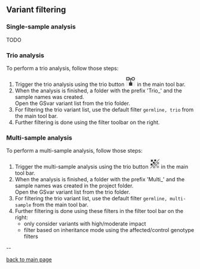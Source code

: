 ## Variant filtering

### Single-sample analysis

TODO

### Trio analysis

To perform a trio analysis, follow those steps:

1. Trigger the trio analysis using the trio button ![alt text](trio.png) in the main tool bar.  
2. When the analysis is finished, a folder with the prefix 'Trio_' and the sample names was created.  
Open the GSvar variant list from the trio folder.
3. For filtering the trio variant list, use the default filter `germline, trio` from the main tool bar.
4. Further filtering is done using the filter toolbar on the right.

### Multi-sample analysis

To perform a multi-sample analysis, follow those steps:

1. Trigger the multi-sample analysis using the trio button ![alt text](multi.png) in the main tool bar.  
2. When the analysis is finished, a folder with the prefix 'Multi_' and the sample names was created in the project folder.  
Open the GSvar variant list from the trio folder.
3. For filtering the trio variant list, use the default filter `germline, multi-sample` from the main tool bar.
4. Further filtering is done using these filters in the filter tool bar on the right:
	* only consider variants with high/moderate impact
	* filter based on inheritance mode using the affected/control genotype filters

--

[back to main page](index.md)









